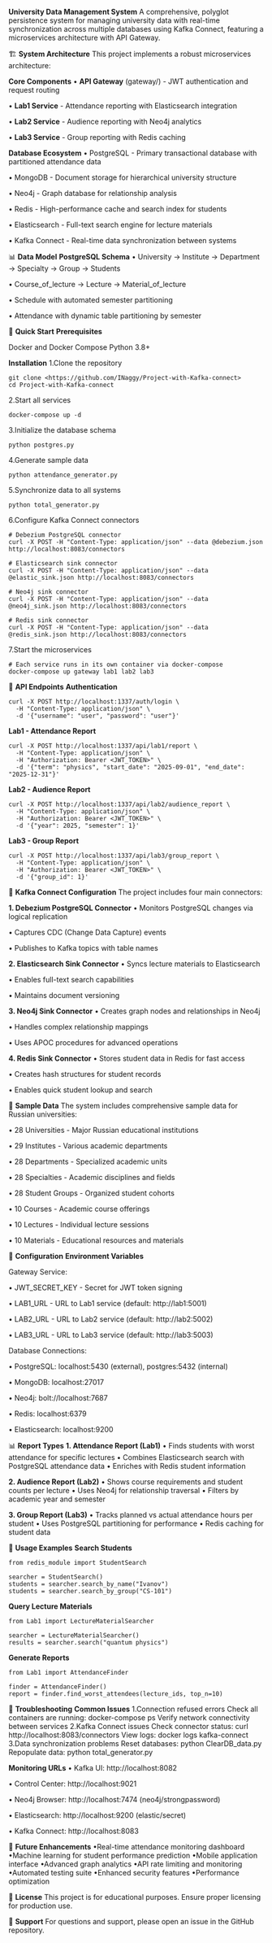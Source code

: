 **University Data Management System**
A comprehensive, polyglot persistence system for managing university data with real-time synchronization across multiple databases using Kafka Connect, featuring a microservices architecture with API Gateway.

🏗️ **System Architecture**
This project implements a robust microservices architecture:

**Core Components**
• **API Gateway** (gateway/) - JWT authentication and request routing

• **Lab1 Service** - Attendance reporting with Elasticsearch integration

• **Lab2 Service** - Audience reporting with Neo4j analytics

• **Lab3 Service** - Group reporting with Redis caching

**Database Ecosystem**
• PostgreSQL - Primary transactional database with partitioned attendance data

• MongoDB - Document storage for hierarchical university structure

• Neo4j - Graph database for relationship analysis

• Redis - High-performance cache and search index for students

• Elasticsearch - Full-text search engine for lecture materials

• Kafka Connect - Real-time data synchronization between systems

📊 **Data Model**
**PostgreSQL Schema**
• University → Institute → Department → Specialty → Group → Students

• Course_of_lecture → Lecture → Material_of_lecture

• Schedule with automated semester partitioning

• Attendance with dynamic table partitioning by semester

🚀 **Quick Start**
**Prerequisites**

Docker and Docker Compose
Python 3.8+

**Installation**
1.Clone the repository

```
git clone <https://github.com/INaggy/Project-with-Kafka-connect>
cd Project-with-Kafka-connect
```

2.Start all services

```docker-compose up -d```

3.Initialize the database schema

```python postgres.py```

4.Generate sample data

```python attendance_generator.py```

5.Synchronize data to all systems

```python total_generator.py```

6.Configure Kafka Connect connectors
```
# Debezium PostgreSQL connector
curl -X POST -H "Content-Type: application/json" --data @debezium.json http://localhost:8083/connectors

# Elasticsearch sink connector
curl -X POST -H "Content-Type: application/json" --data @elastic_sink.json http://localhost:8083/connectors

# Neo4j sink connector  
curl -X POST -H "Content-Type: application/json" --data @neo4j_sink.json http://localhost:8083/connectors

# Redis sink connector
curl -X POST -H "Content-Type: application/json" --data @redis_sink.json http://localhost:8083/connectors
```
7.Start the microservices
```
# Each service runs in its own container via docker-compose
docker-compose up gateway lab1 lab2 lab3
```
🔌 **API Endpoints**
**Authentication**
```
curl -X POST http://localhost:1337/auth/login \
  -H "Content-Type: application/json" \
  -d '{"username": "user", "password": "user"}'
```
**Lab1 - Attendance Report**
```
curl -X POST http://localhost:1337/api/lab1/report \
  -H "Content-Type: application/json" \
  -H "Authorization: Bearer <JWT_TOKEN>" \
  -d '{"term": "physics", "start_date": "2025-09-01", "end_date": "2025-12-31"}'
```
**Lab2 - Audience Report**
```
curl -X POST http://localhost:1337/api/lab2/audience_report \
  -H "Content-Type: application/json" \
  -H "Authorization: Bearer <JWT_TOKEN>" \
  -d '{"year": 2025, "semester": 1}'
```
**Lab3 - Group Report**
```
curl -X POST http://localhost:1337/api/lab3/group_report \
  -H "Content-Type: application/json" \
  -H "Authorization: Bearer <JWT_TOKEN>" \
  -d '{"group_id": 1}'
```
🔧 **Kafka Connect Configuration**
The project includes four main connectors:

**1. Debezium PostgreSQL Connector**
• Monitors PostgreSQL changes via logical replication

• Captures CDC (Change Data Capture) events

• Publishes to Kafka topics with table names

**2. Elasticsearch Sink Connector**
• Syncs lecture materials to Elasticsearch

• Enables full-text search capabilities

• Maintains document versioning

**3. Neo4j Sink Connector**
• Creates graph nodes and relationships in Neo4j

• Handles complex relationship mappings

• Uses APOC procedures for advanced operations

**4. Redis Sink Connector**
• Stores student data in Redis for fast access

• Creates hash structures for student records

• Enables quick student lookup and search

🎯 **Sample Data**
The system includes comprehensive sample data for Russian universities:

• 28 Universities - Major Russian educational institutions

• 29 Institutes - Various academic departments

• 28 Departments - Specialized academic units

• 28 Specialties - Academic disciplines and fields

• 28 Student Groups - Organized student cohorts

• 10 Courses - Academic course offerings

• 10 Lectures - Individual lecture sessions

• 10 Materials - Educational resources and materials

🔧 **Configuration**
**Environment Variables**

Gateway Service:

• JWT_SECRET_KEY - Secret for JWT token signing

• LAB1_URL - URL to Lab1 service (default: http://lab1:5001)

• LAB2_URL - URL to Lab2 service (default: http://lab2:5002)

• LAB3_URL - URL to Lab3 service (default: http://lab3:5003)

Database Connections:

• PostgreSQL: localhost:5430 (external), postgres:5432 (internal)

• MongoDB: localhost:27017

• Neo4j: bolt://localhost:7687

• Redis: localhost:6379

• Elasticsearch: localhost:9200

📊 **Report Types**
**1. Attendance Report (Lab1)**
• Finds students with worst attendance for specific lectures
• Combines Elasticsearch search with PostgreSQL attendance data
• Enriches with Redis student information

**2. Audience Report (Lab2)**
• Shows course requirements and student counts per lecture
• Uses Neo4j for relationship traversal
• Filters by academic year and semester

**3. Group Report (Lab3)**
• Tracks planned vs actual attendance hours per student
• Uses PostgreSQL partitioning for performance
• Redis caching for student data

🎯 **Usage Examples**
**Search Students**
```
from redis_module import StudentSearch

searcher = StudentSearch()
students = searcher.search_by_name("Ivanov")
students = searcher.search_by_group("CS-101")
```
**Query Lecture Materials**
```
from Lab1 import LectureMaterialSearcher

searcher = LectureMaterialSearcher()
results = searcher.search("quantum physics")
```
**Generate Reports**
```
from Lab1 import AttendanceFinder

finder = AttendanceFinder()
report = finder.find_worst_attendees(lecture_ids, top_n=10)
```
🐛 **Troubleshooting**
**Common Issues**
1.Connection refused errors
Check all containers are running: docker-compose ps
Verify network connectivity between services
2.Kafka Connect issues
Check connector status: curl http://localhost:8083/connectors
View logs: docker logs kafka-connect
3.Data synchronization problems
Reset databases: python ClearDB_data.py
Repopulate data: python total_generator.py

**Monitoring URLs**
• Kafka UI: http://localhost:8082

• Control Center: http://localhost:9021

• Neo4j Browser: http://localhost:7474 (neo4j/strongpassword)

• Elasticsearch: http://localhost:9200 (elastic/secret)

• Kafka Connect: http://localhost:8083

🔮 **Future Enhancements**
•Real-time attendance monitoring dashboard
•Machine learning for student performance prediction
•Mobile application interface
•Advanced graph analytics
•API rate limiting and monitoring
•Automated testing suite
•Enhanced security features
•Performance optimization

📝 **License**
This project is for educational purposes. Ensure proper licensing for production use.

📧 **Support**
For questions and support, please open an issue in the GitHub repository.

